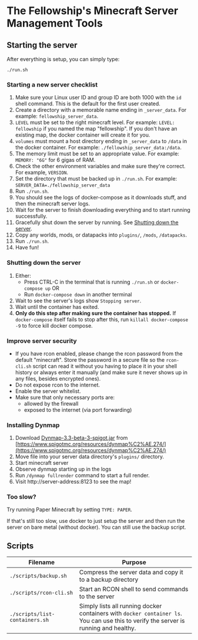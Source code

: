 # The Fellowship's Minecraft Server Management Tools

## Starting the server

After everything is setup, you can simply type:

```
./run.sh
```

### Starting a new server checklist

1. Make sure your Linux user ID and group ID are both 1000 with the `id` shell command. This is the default for the first user created.
1. Create a directory with a memorable name ending in `_server_data`. For example: `fellowship_server_data`.
1. `LEVEL` must be set to the right minecraft level. For example: `LEVEL: fellowship` if you named the map "fellowship". If you don't have an existing map, the docker container will create it for you.
1. `volumes` must mount a host directory ending in `_server_data` to `/data` in the docker container. For example: `./fellowship_server_data:/data`.
1. The memory limit must be set to an appropriate value. For example: `MEMORY: "6G"` for 6 gigas of RAM.
1. Check the other environment variables and make sure they're correct. For example, `VERSION`.
1. Set the directory that must be backed up in `./run.sh`. For example: `SERVER_DATA=./fellowship_server_data`
1. Run `./run.sh`.
1. You should see the logs of docker-compose as it downloads stuff, and then the minecraft server logs.
1. Wait for the server to finish downloading everything and to start running successfully.
1. Gracefully shut down the server by running. See [Shutting down the server](#shutting-down-the-server).
1. Copy any worlds, mods, or datapacks into `plugins/`, `/mods`, `/datapacks`.
1. Run `./run.sh`.
1. Have fun!

### Shutting down the server

1. Either:
    - Press CTRL-C in the terminal that is running `./run.sh` or `docker-compose up` OR
    - Run `docker-compose down` in another terminal 
1. Wait to see the server's logs show `Stopping server`.
1. Wait until the container has exited.
1. **Only do this step after making sure the container has stopped.** If `docker-compose` itself fails to stop after this, run `killall docker-compose -9` to force kill docker compose.

### Improve server security

- If you have rcon enabled, please change the rcon password from the default "minecraft".
  Store the password in a secure file so the `rcon-cli.sh` script can read it without you having to place it in your shell history or always enter it manually (and make sure it never shows up in any files, besides encrypted ones).
- Do not expose rcon to the internet.
- Enable the server whitelist.
- Make sure that only necessary ports are:
    - allowed by the firewall
    - exposed to the internet (via port forwarding)

### Installing Dynmap

1. Download [Dynmap-3.3-beta-3-spigot.jar](https://media.forgecdn.net/files/3571/564/Dynmap-3.3-beta-3-spigot.jar) from [https://www.spigotmc.org/resources/dynmap%C2%AE.274/](https://www.spigotmc.org/resources/dynmap%C2%AE.274/)
1. Move file into your server data directory's `plugins/` directory.
1. Start minecraft server
1. Observe dynmap starting up in the logs
1. Run `/dynmap fullrender` command to start a full render.
1. Visit http://server-address:8123 to see the map!

### Too slow?

Try running Paper Minecraft by setting `TYPE: PAPER`.

If that's still too slow, use docker to just setup the server and then run the server on bare metal (without docker). You can still use the backup script.

## Scripts

| Filename | Purpose |
|----------|-------|
| `./scripts/backup.sh` | Compress the server data and copy it to a backup directory |
| `./scripts/rcon-cli.sh` | Start an RCON shell to send commands to the server |
| `./scripts/list-containers.sh` | Simply lists all running docker containers with `docker container ls`. You can use this to verify the server is running and healthy. |
